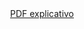 <center>
  <a href="https://github.com/RicardoBastos/PerformanceReact/blob/master/presentation.pdf">PDF explicativo</a>
</center
